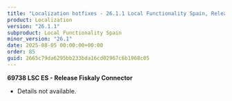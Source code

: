 ```yaml
---
title: "Localization hotfixes - 26.1.1 Local Functionality Spain, Release date August 5, 2025 - Hotfixes"
product: Localization
version: "26.1.1"
subproduct: Local Functionality Spain
minor_version: "26.1"
date: 2025-08-05 00:00:00+00:00
order: 85
guid: 2665c79da6295bb233bda16cd02967c6b1968c05
---
```


<strong>69738 LSC ES - Release Fiskaly Connector</strong>
<ul><li>Details not available.</li></ul>
